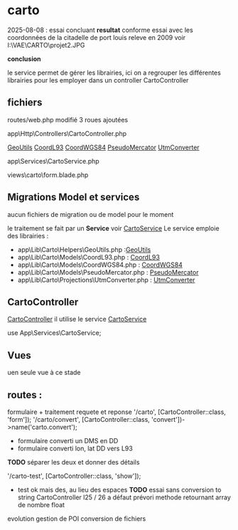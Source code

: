 # carto


2025-08-08 : essai concluant
**resultat** 
conforme essai avec les coordonnées de la citadelle de port louis releve en 2009
voir I:\VAE\CARTO\projet2.JPG

**conclusion** 

le service permet de gérer les librairies, ici on a regrouper les différentes librairies pour les employer dans un controller
CartoController


## fichiers

routes/web.php modifié 3 roues ajoutées

app\Http\Controllers\CartoController.php

[GeoUtils](./CARTO/app/Lib/Carto/Helpers/GeoUtils.php)
[CoordL93](./CARTO/app/Lib/Carto/Models/CoordL93.php)
[CoordWGS84](./CARTO/app/Lib/Carto/Projections/UtmConverter.php)
[PseudoMercator](./CARTO/app/Lib/Carto/Models/PseudoMercator.php)
[UtmConverter](./CARTO/app/Lib/Carto/Projections/UtmConverter.php)

app\Services\CartoService.php

views\carto\form.blade.php


## Migrations Model et services
aucun fichiers de migration ou de model pour le moment

le traitement se fait par un **Service** voir [CartoService](./CARTO/app/Services/CartoService.php)
Le service emploie des librairies :
- app\Lib\Carto\Helpers\GeoUtils.php :[GeoUtils](./CARTO/app/Lib/Carto/Helpers/GeoUtils.php)
- app\Lib\Carto\Models\CoordL93.php : [CoordL93](./CARTO/app/Lib/Carto/Models/CoordL93.php)
- app\Lib\Carto\Models\CoordWGS84.php : [CoordWGS84](./CARTO/app/Lib/Carto/Models/CoordWGS84.php)
- app\Lib\Carto\Models\PseudoMercator.php : [PseudoMercator](./CARTO/app/Lib/Carto/Models/PseudoMercator.php)
- app\Lib\Carto\Projections\UtmConverter.php : [UtmConverter](./CARTO/app/Lib/Carto/Projections/UtmConverter.php)

## CartoController

[CartoController](./CARTO/app/Http/Controllers/CartoController.php)
il utilise le service [CartoService](./CARTO/app/Services/CartoService.php)

use App\Services\CartoService;




## Vues
uen seule vue à ce stade



## routes :
formulaire + traitement requete et reponse 
'/carto', [CartoController::class, 'form']);
'/carto/convert', [CartoController::class, 'convert'])->name('carto.convert');

- formulaire converti un DMS en DD
- formulaire converti lon, lat DD vers L93

**TODO** séparer les deux et donner des détails

'/carto-test', [CartoController::class, 'show']);
- test ok mais des, au lieu des espaces 
**TODO** essai sans conversion to string CartoController l25 / 26 
a défaut prévori methode retournant array de nombre float




evolution gestion de POI
conversion de fichiers
